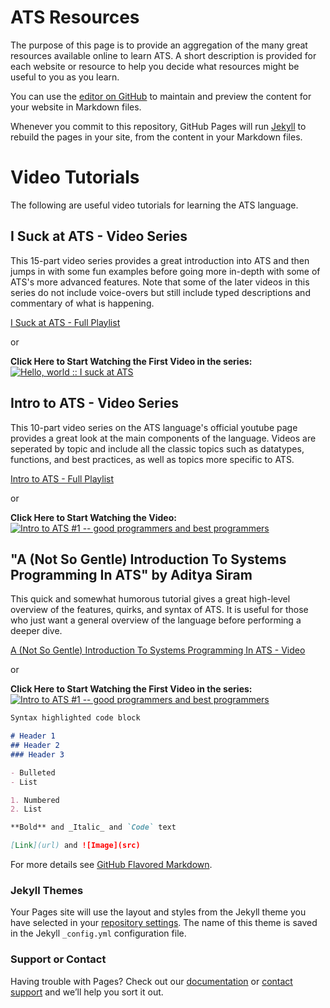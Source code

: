 # ATS Resources

The purpose of this page is to provide an aggregation of the many great resources available online to learn ATS. A short description is provided for each website or resource to help you decide what resources might be useful to you as you learn.


You can use the [editor on GitHub](https://github.com/dpneary/ATS-Intro/edit/master/README.md) to maintain and preview the content for your website in Markdown files.

Whenever you commit to this repository, GitHub Pages will run [Jekyll](https://jekyllrb.com/) to rebuild the pages in your site, from the content in your Markdown files.

# Video Tutorials

The following are useful video tutorials for learning the ATS language.

## I Suck at ATS - Video Series

This 15-part video series provides a great introduction into ATS and then jumps in with some fun examples before going more in-depth with some of ATS's more advanced features. Note that some of the later videos in this series do not include voice-overs but still include typed descriptions and commentary of what is happening. 

[I Suck at ATS - Full Playlist](https://www.youtube.com/playlist?list=PL6BIXG1a4elukfR7-CDrlCwICk-7K7XI-)

or

**Click Here to Start Watching the First Video in the series:**
[![Hello, world :: I suck at ATS](https://img.youtube.com/vi/Xkg_EmERYRE/hqdefault.jpg)](https://www.youtube.com/watch?v=Xkg_EmERYRE)




## Intro to ATS - Video Series

This 10-part video series on the ATS language's official youtube page provides a great look at the main components of the language. Videos are seperated by topic and include all the classic topics such as datatypes, functions, and best practices, as well as topics more specific to ATS.

[Intro to ATS - Full Playlist](https://www.youtube.com/playlist?list=PL6BIXG1a4elukfR7-CDrlCwICk-7K7XI-)

or

**Click Here to Start Watching the Video:**
[![Intro to ATS #1 -- good programmers and best programmers](https://img.youtube.com/vi/kl7vrWdxTPQ/maxresdefault.jpg)](https://www.youtube.com/watch?v=kl7vrWdxTPQ&list=PL6BIXG1a4elsauhh56i5nryB_4K4GMbFq)




## "A (Not So Gentle) Introduction To Systems Programming In ATS" by Aditya Siram

This quick and somewhat humorous tutorial gives a great high-level overview of the features, quirks, and syntax of ATS. It is useful for those who just want a general overview of the language before performing a deeper dive.

[A (Not So Gentle) Introduction To Systems Programming In ATS - Video](https://www.youtube.com/watch?v=zt0OQb1DBko)

or

**Click Here to Start Watching the First Video in the series:**
[![Intro to ATS #1 -- good programmers and best programmers](https://img.youtube.com/vi/zt0OQb1DBko/maxresdefault.jpg)](https://www.youtube.com/watch?v=zt0OQb1DBko)
```markdown
Syntax highlighted code block

# Header 1
## Header 2
### Header 3

- Bulleted
- List

1. Numbered
2. List

**Bold** and _Italic_ and `Code` text

[Link](url) and ![Image](src)
```

For more details see [GitHub Flavored Markdown](https://guides.github.com/features/mastering-markdown/).

### Jekyll Themes

Your Pages site will use the layout and styles from the Jekyll theme you have selected in your [repository settings](https://github.com/dpneary/ATS-Intro/settings). The name of this theme is saved in the Jekyll `_config.yml` configuration file.

### Support or Contact

Having trouble with Pages? Check out our [documentation](https://help.github.com/categories/github-pages-basics/) or [contact support](https://github.com/contact) and we’ll help you sort it out.
